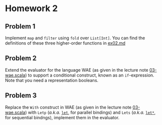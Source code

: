 # Homework 2

## Problem 1

Implement `map` and `filter` using `fold` over `List[Int]`.  You can find the
definitions of these three higher-order functions in
[ex02.md](exercises/ex02.md)

## Problem 2

Extend the evaluator for the language WAE (as given in the lecture note
[03-wae.scala](lecturenotes/03-wae.scala)) to support a conditional
construct, known as an `if`-expression.  Note that you need a representation
booleans.

## Problem 3

Replace the `With` construct in WAE (as given in the lecture note
[03-wae.scala](lecturenotes/03-wae.scala)) with `Letp` (_a.k.a._
[`let`](http://docs.racket-lang.org/guide/let.html?q=parallel%20binding#%28part._.Parallel_.Binding__let%29),
for parallel bindings) and `Lets` (_a.k.a._
[`let*`](http://docs.racket-lang.org/guide/let.html?q=sequential%20binding&q=parallel%20binding#%28part._.Sequential_.Binding__let_%29),
for sequential bindngs), implement them in the evaluator.

